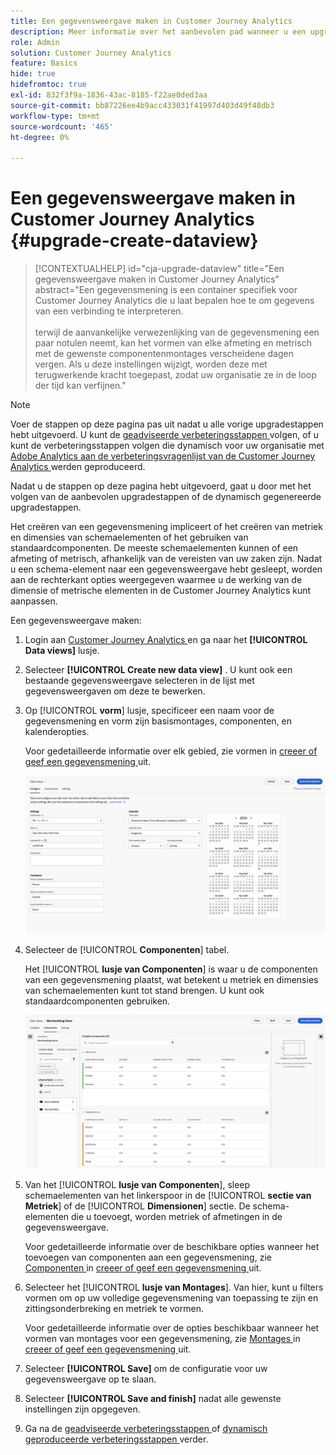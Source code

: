 ```yaml
---
title: Een gegevensweergave maken in Customer Journey Analytics
description: Meer informatie over het aanbevolen pad wanneer u een upgrade uitvoert van Adobe Analytics naar Customer Journey Analytics
role: Admin
solution: Customer Journey Analytics
feature: Basics
hide: true
hidefromtoc: true
exl-id: 832f3f9a-1836-43ac-8185-f22ae0ded3aa
source-git-commit: bb87226ee4b9acc433031f41997d403d49f48db3
workflow-type: tm+mt
source-wordcount: '465'
ht-degree: 0%

---
```


# Een gegevensweergave maken in Customer Journey Analytics {#upgrade-create-dataview}

<!-- markdownlint-disable MD034 -->

>[!CONTEXTUALHELP]
>id="cja-upgrade-dataview"
>title="Een gegevensweergave maken in Customer Journey Analytics"
>abstract="Een gegevensmening is een container specifiek voor Customer Journey Analytics die u laat bepalen hoe te om gegevens van een verbinding te interpreteren.<br><br> terwijl de aanvankelijke verwezenlijking van de gegevensmening een paar notulen neemt, kan het vormen van elke afmeting en metrisch met de gewenste componentenmontages verscheidene dagen vergen. Als u deze instellingen wijzigt, worden deze met terugwerkende kracht toegepast, zodat uw organisatie ze in de loop der tijd kan verfijnen."

<!-- markdownlint-enable MD034 -->

>[!NOTE]
> 
>Voer de stappen op deze pagina pas uit nadat u alle vorige upgradestappen hebt uitgevoerd. U kunt de [ geadviseerde verbeteringsstappen ](/help/getting-started/cja-upgrade/cja-upgrade-recommendations.md#recommended-upgrade-steps-for-most-organizations) volgen, of u kunt de verbeteringsstappen volgen die dynamisch voor uw organisatie met [ Adobe Analytics aan de verbeteringsvragenlijst van de Customer Journey Analytics ](https://gigazelle.github.io/cja-ttv/) werden geproduceerd.
>
>Nadat u de stappen op deze pagina hebt uitgevoerd, gaat u door met het volgen van de aanbevolen upgradestappen of de dynamisch gegenereerde upgradestappen.

<!-- Should we single source this instead of duplicate it? The following steps were copied from: /help/data-views/create-dataview.md -->

Het creëren van een gegevensmening impliceert of het creëren van metriek en dimensies van schemaelementen of het gebruiken van standaardcomponenten. De meeste schemaelementen kunnen of een afmeting of metrisch, afhankelijk van de vereisten van uw zaken zijn. Nadat u een schema-element naar een gegevensweergave hebt gesleept, worden aan de rechterkant opties weergegeven waarmee u de werking van de dimensie of metrische elementen in de Customer Journey Analytics kunt aanpassen.

Een gegevensweergave maken:

1. Login aan [ Customer Journey Analytics ](https://analytics.adobe.com) en ga naar het **[!UICONTROL Data views]** lusje.

1. Selecteer **[!UICONTROL Create new data view]** . U kunt ook een bestaande gegevensweergave selecteren in de lijst met gegevensweergaven om deze te bewerken.

1. Op [!UICONTROL **vorm**] lusje, specificeer een naam voor de gegevensmening en vorm zijn basismontages, componenten, en kalenderopties.

   Voor gedetailleerde informatie over elk gebied, zie [ ](/help/data-views/create-dataview.md#configure) vormen in [ creeer of geef een gegevensmening ](/help/data-views/create-dataview.md) uit.

   ![ vorm gegevensmening ](assets/dataview-configure.png)

1. Selecteer de [!UICONTROL **Componenten**] tabel.

   Het [!UICONTROL **lusje van Componenten**] is waar u de componenten van een gegevensmening plaatst, wat betekent u metriek en dimensies van schemaelementen kunt tot stand brengen. U kunt ook standaardcomponenten gebruiken.

   ![ Componenten tabel ](assets/dataview-components.png)

1. Van het [!UICONTROL **lusje van Componenten**], sleep schemaelementen van het linkerspoor in de [!UICONTROL **sectie van Metriek**] of de [!UICONTROL **Dimensionen**] sectie. De schema-elementen die u toevoegt, worden metriek of afmetingen in de gegevensweergave.

   Voor gedetailleerde informatie over de beschikbare opties wanneer het toevoegen van componenten aan een gegevensmening, zie [ Componenten ](/help/data-views/create-dataview.md#components) in [ creeer of geef een gegevensmening ](/help/data-views/create-dataview.md) uit.

1. Selecteer het [!UICONTROL **lusje van Montages**]. Van hier, kunt u filters vormen om op uw volledige gegevensmening van toepassing te zijn en zittingsonderbreking en metriek te vormen.

   Voor gedetailleerde informatie over de opties beschikbaar wanneer het vormen van montages voor een gegevensmening, zie [ Montages ](/help/data-views/create-dataview.md#settings) in [ creeer of geef een gegevensmening ](/help/data-views/create-dataview.md) uit.

1. Selecteer **[!UICONTROL Save]** om de configuratie voor uw gegevensweergave op te slaan.

1. Selecteer **[!UICONTROL Save and finish]** nadat alle gewenste instellingen zijn opgegeven.

1. Ga na de [ geadviseerde verbeteringsstappen ](/help/getting-started/cja-upgrade/cja-upgrade-recommendations.md#recommended-upgrade-steps-for-most-organizations) of [ dynamisch geproduceerde verbeteringsstappen ](https://gigazelle.github.io/cja-ttv/) verder.
